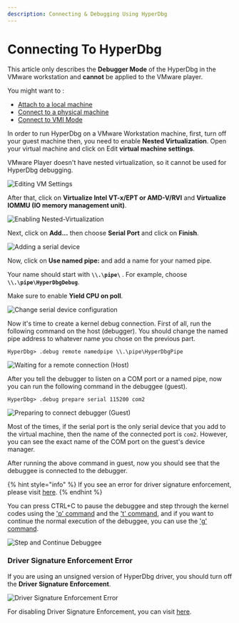 ```yaml
---
description: Connecting & Debugging Using HyperDbg
---
```


# Connecting To HyperDbg

This article only describes the **Debugger Mode** of the HyperDbg in the VMware workstation and **cannot** be applied to the VMware player.

You might want to :

* [Attach to a local machine](https://docs.hyperdbg.org/getting-started/attach-to-hyperdbg/attach-to-local-machine)
* [Connect to a physical machine](https://docs.hyperdbg.org/getting-started/attach-to-hyperdbg/debug#physical-machine)
* [Connect to VMI Mode](https://docs.hyperdbg.org/getting-started/attach-to-hyperdbg/debug#connect-to-debuggee-vmi-mode)

In order to run HyperDbg on a VMware Workstation machine, first, turn off your guest machine then, you need to enable **Nested Virtualization**. Open your virtual machine and click on Edit **virtual machine settings**.

VMware Player doesn't have nested virtualization, so it cannot be used for HyperDbg debugging.

![Editing VM Settings](../../.gitbook/assets/vmware-debug1.png)

After that, click on **Virtualize Intel VT-x/EPT or AMD-V/RVI** and **Virtualize IOMMU \(IO memory management unit\)**.

![Enabling Nested-Virtualization](../../.gitbook/assets/vmware-debug2.png)

Next, click on **Add...** then choose **Serial Port** and click on **Finish**.

![Adding a serial device](../../.gitbook/assets/vmware-debug3.png)

Now, click on **Use named pipe:** and add a name for your named pipe. 

Your name should start with **`\\.\pipe\`** . For example, choose **`\\.\pipe\HyperDbgDebug`**.

Make sure to enable **Yield CPU on poll**.

![Change serial device configuration](../../.gitbook/assets/vmware-debug4.png)

Now it's time to create a kernel debug connection. First of all, run the following command on the host \(debugger\). You should change the named pipe address to whatever name you chose on the previous part.   

```text
HyperDbg> .debug remote namedpipe \\.\pipe\HyperDbgPipe
```

![Waiting for a remote connection \(Host\)](../../.gitbook/assets/wait-on-namedpipe.png)

After you tell the debugger to listen on a COM port or a named pipe, now you can run the following command in the debuggee \(guest\).

```text
HyperDbg> .debug prepare serial 115200 com2
```

![Preparing to connect debugger \(Guest\)](../../.gitbook/assets/prepare-to-connect-to-debugger.png)

Most of the times, if the serial port is the only serial device that you add to the virtual machine, then the name of the connected port is `com2`. However, you can see the exact name of the COM port on the guest's device manager.

After running the above command in guest, now you should see that the debuggee is connected to the debugger.

{% hint style="info" %}
If you see an error for driver signature enforcement, please visit [here](https://docs.hyperdbg.org/using-hyperdbg/examples/connecting-to-hyperdbg#driver-signature-enforcement-error).
{% endhint %}

You can press CTRL+C to pause the debuggee and step through the kernel codes using the ['p' command](https://docs.hyperdbg.org/commands/debugging-commands/p) and the ['t' command](https://docs.hyperdbg.org/commands/debugging-commands/t), and if you want to continue the normal execution of the debuggee, you can use the ['g' command](https://docs.hyperdbg.org/commands/debugging-commands/g).

![Step and Continue Debuggee](../../.gitbook/assets/connected-to-debuggee.png)

### Driver Signature Enforcement Error

If you are using an unsigned version of HyperDbg driver, you should turn off the **Driver Signature Enforcement**.

![Driver Signature Enforcement Error](../../.gitbook/assets/driver-signature-enforcement-error.png)

For disabling Driver Signature Enforcement, you can visit [here](https://docs.hyperdbg.org/getting-started/build-and-install#disable-driver-signature-enforcement).

